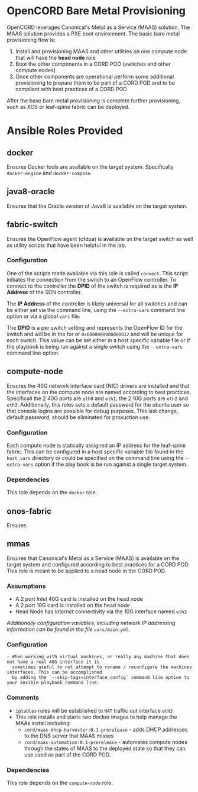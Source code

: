 # OpenCORD Bare Metal Provisioning

OpenCORD leverages Canonical's Metal as a Service (MAAS) solution. The MAAS solution provides a PXE boot environment. The basic
bare metal provisioning flow is:
   1. Install and provisioning MAAS and other utilities on one compute node that will have the **head node** role
   1. Boot the other components in a CORD POD (switches and other compute nodes)
   1. Once other components are operational perform some additional provisioning to prepare them to be part of a CORD POD and
      to be compliant with best practices of a CORD POD

After the base bare metal provisioning is complete further provisioning, such as XOS or leaf-spine fabric can be deployed.

# Ansible Roles Provided

## docker

Ensures Docker tools are available on the target system. Specifically `docker-engine` and `docker-compose`.

## java8-oracle

Ensures that the Oracle version of Java8 is available on the target system.

## fabric-switch

Ensures the OpenFlow agent (ofdpa) is available on the target switch as well as utility scripts that have been
helpful in the lab.

### Configuration

One of the scripts made available via this role is called `connect`. This script initiates the connection from
the switch to an OpenFlow controller. To connect to the controller the **DPID** of the switch is required as is
the **IP Address** of the SDN controller.

The **IP Address** of the controller is likely universal for all switches and can be either set via the command
line, using the `--extra-vars` command line option or via a global `vars` file.

The **DPID** is a per switch setting and represents the OpenFlow ID for the switch and will be in the for or
`0x0000000000000012` and will be unique for each switch. This value can be set either in a host specific variable
file or if the playbook is being run against a single switch using the `--extra-vars` command line option.

## compute-node

Ensures the 40G network interface card (NIC) drivers are installed and that the interfaces on the compute node are
named according to best practices. Specificall the 2 40G ports are `eth0` and `eth1`; the 2 10G ports are `eth2` and
`eth3`. Additionally, this roles sets a default password for the ubuntu user so that console logins are possible
for debug purposes. This last change, default password, should be eliminated for proxuction use.

### Configuration

Each compute node is statically assigned an IP address for the leaf-spine fabric. This can be configured
in a host specific variable file found in the `host_vars` directory or could be specified on the command line
using the `--extra-vars` option if the play book is be run against a single target system.

### Dependencies

This role depends on the `docker` role.

## onos-fabric

Ensures

## mmas

Ensures that Canonical's Metal as a Service (MAAS) is available on the target system and configured according to
best practices for a CORD POD. This role is meant to be applied to a head node in the CORD POD.

### Assumptions

   - A 2 port _Intel_ 40G card is installed on the head node
   - A 2 port 10G card is installed on the head node
   - Head Node has _Internet_ connectivity via the 10G interface named `eth3`

   _Additionally configuration variables, including network IP addressing information can be found in
   the file `vars/main.yml`._

### Configuration

    - When working with virtual machines, or really any machine that does not have a real 40G interface it is
      sometimes useful to not attempt to rename / reconfigure the machines interfaces. This can be accomplished
      by adding the `--skip-tags=interface_config` command line option to your ansible-playbook command line.

### Comments

   - `iptables` rules will be established to `NAT` traffic out interface `eth3`
   - This role installs and starts two docker images to help manage the MAAs install including:
      - `cord/maas-dhcp-harvester:0.1-prerelease` - adds DHCP addresses to the DNS server that MAAS misses
      - `cord/maas-automation:0.1-prerelease` - automates compute nodes through the states of MAAS to the
         deployed state so that they can use used as part of the CORD POD.

### Dependencies

This role depends on the `compute-node` role.

